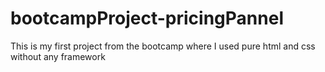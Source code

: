 # bootcampProject-pricingPannel

This is my first project from the bootcamp where I used pure html and css without any framework
